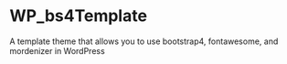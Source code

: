 # WP_bs4Template
A template theme that allows you to use bootstrap4, fontawesome, and mordenizer in WordPress
